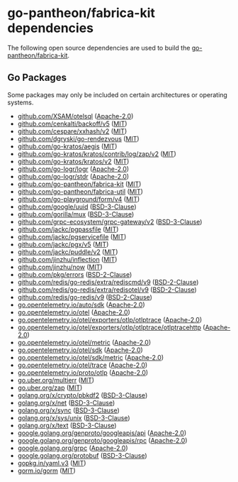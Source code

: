 # go-pantheon/fabrica-kit dependencies

The following open source dependencies are used to build the [go-pantheon/fabrica-kit][].

## Go Packages

Some packages may only be included on certain architectures or operating systems.


 - [github.com/XSAM/otelsql](https://pkg.go.dev/github.com/XSAM/otelsql) ([Apache-2.0](https://github.com/XSAM/otelsql/blob/v0.39.0/LICENSE))
 - [github.com/cenkalti/backoff/v5](https://pkg.go.dev/github.com/cenkalti/backoff/v5) ([MIT](https://github.com/cenkalti/backoff/blob/v5.0.2/LICENSE))
 - [github.com/cespare/xxhash/v2](https://pkg.go.dev/github.com/cespare/xxhash/v2) ([MIT](https://github.com/cespare/xxhash/blob/v2.3.0/LICENSE.txt))
 - [github.com/dgryski/go-rendezvous](https://pkg.go.dev/github.com/dgryski/go-rendezvous) ([MIT](https://github.com/dgryski/go-rendezvous/blob/9f7001d12a5f/LICENSE))
 - [github.com/go-kratos/aegis](https://pkg.go.dev/github.com/go-kratos/aegis) ([MIT](https://github.com/go-kratos/aegis/blob/v0.2.0/LICENSE))
 - [github.com/go-kratos/kratos/contrib/log/zap/v2](https://pkg.go.dev/github.com/go-kratos/kratos/contrib/log/zap/v2) ([MIT](https://github.com/go-kratos/kratos/blob/d6f5f00cf562/contrib/log/zap/LICENSE))
 - [github.com/go-kratos/kratos/v2](https://pkg.go.dev/github.com/go-kratos/kratos/v2) ([MIT](https://github.com/go-kratos/kratos/blob/v2.8.4/LICENSE))
 - [github.com/go-logr/logr](https://pkg.go.dev/github.com/go-logr/logr) ([Apache-2.0](https://github.com/go-logr/logr/blob/v1.4.3/LICENSE))
 - [github.com/go-logr/stdr](https://pkg.go.dev/github.com/go-logr/stdr) ([Apache-2.0](https://github.com/go-logr/stdr/blob/v1.2.2/LICENSE))
 - [github.com/go-pantheon/fabrica-kit](https://pkg.go.dev/github.com/go-pantheon/fabrica-kit) ([MIT](https://github.com/go-pantheon/fabrica-kit/blob/HEAD/LICENSE))
 - [github.com/go-pantheon/fabrica-util](https://pkg.go.dev/github.com/go-pantheon/fabrica-util) ([MIT](https://github.com/go-pantheon/fabrica-util/blob/HEAD/LICENSE))
 - [github.com/go-playground/form/v4](https://pkg.go.dev/github.com/go-playground/form/v4) ([MIT](https://github.com/go-playground/form/blob/v4.2.1/LICENSE))
 - [github.com/google/uuid](https://pkg.go.dev/github.com/google/uuid) ([BSD-3-Clause](https://github.com/google/uuid/blob/v1.6.0/LICENSE))
 - [github.com/gorilla/mux](https://pkg.go.dev/github.com/gorilla/mux) ([BSD-3-Clause](https://github.com/gorilla/mux/blob/v1.8.1/LICENSE))
 - [github.com/grpc-ecosystem/grpc-gateway/v2](https://pkg.go.dev/github.com/grpc-ecosystem/grpc-gateway/v2) ([BSD-3-Clause](https://github.com/grpc-ecosystem/grpc-gateway/blob/v2.26.3/LICENSE))
 - [github.com/jackc/pgpassfile](https://pkg.go.dev/github.com/jackc/pgpassfile) ([MIT](https://github.com/jackc/pgpassfile/blob/v1.0.0/LICENSE))
 - [github.com/jackc/pgservicefile](https://pkg.go.dev/github.com/jackc/pgservicefile) ([MIT](https://github.com/jackc/pgservicefile/blob/5a60cdf6a761/LICENSE))
 - [github.com/jackc/pgx/v5](https://pkg.go.dev/github.com/jackc/pgx/v5) ([MIT](https://github.com/jackc/pgx/blob/v5.7.5/LICENSE))
 - [github.com/jackc/puddle/v2](https://pkg.go.dev/github.com/jackc/puddle/v2) ([MIT](https://github.com/jackc/puddle/blob/v2.2.2/LICENSE))
 - [github.com/jinzhu/inflection](https://pkg.go.dev/github.com/jinzhu/inflection) ([MIT](https://github.com/jinzhu/inflection/blob/v1.0.0/LICENSE))
 - [github.com/jinzhu/now](https://pkg.go.dev/github.com/jinzhu/now) ([MIT](https://github.com/jinzhu/now/blob/v1.1.5/License))
 - [github.com/pkg/errors](https://pkg.go.dev/github.com/pkg/errors) ([BSD-2-Clause](https://github.com/pkg/errors/blob/v0.9.1/LICENSE))
 - [github.com/redis/go-redis/extra/rediscmd/v9](https://pkg.go.dev/github.com/redis/go-redis/extra/rediscmd/v9) ([BSD-2-Clause](https://github.com/redis/go-redis/blob/extra/rediscmd/v9.10.0/extra/rediscmd/LICENSE))
 - [github.com/redis/go-redis/extra/redisotel/v9](https://pkg.go.dev/github.com/redis/go-redis/extra/redisotel/v9) ([BSD-2-Clause](https://github.com/redis/go-redis/blob/extra/redisotel/v9.10.0/extra/redisotel/LICENSE))
 - [github.com/redis/go-redis/v9](https://pkg.go.dev/github.com/redis/go-redis/v9) ([BSD-2-Clause](https://github.com/redis/go-redis/blob/v9.10.0/LICENSE))
 - [go.opentelemetry.io/auto/sdk](https://pkg.go.dev/go.opentelemetry.io/auto/sdk) ([Apache-2.0](https://github.com/open-telemetry/opentelemetry-go-instrumentation/blob/sdk/v1.1.0/sdk/LICENSE))
 - [go.opentelemetry.io/otel](https://pkg.go.dev/go.opentelemetry.io/otel) ([Apache-2.0](https://github.com/open-telemetry/opentelemetry-go/blob/v1.36.0/LICENSE))
 - [go.opentelemetry.io/otel/exporters/otlp/otlptrace](https://pkg.go.dev/go.opentelemetry.io/otel/exporters/otlp/otlptrace) ([Apache-2.0](https://github.com/open-telemetry/opentelemetry-go/blob/exporters/otlp/otlptrace/v1.36.0/exporters/otlp/otlptrace/LICENSE))
 - [go.opentelemetry.io/otel/exporters/otlp/otlptrace/otlptracehttp](https://pkg.go.dev/go.opentelemetry.io/otel/exporters/otlp/otlptrace/otlptracehttp) ([Apache-2.0](https://github.com/open-telemetry/opentelemetry-go/blob/exporters/otlp/otlptrace/otlptracehttp/v1.36.0/exporters/otlp/otlptrace/otlptracehttp/LICENSE))
 - [go.opentelemetry.io/otel/metric](https://pkg.go.dev/go.opentelemetry.io/otel/metric) ([Apache-2.0](https://github.com/open-telemetry/opentelemetry-go/blob/metric/v1.36.0/metric/LICENSE))
 - [go.opentelemetry.io/otel/sdk](https://pkg.go.dev/go.opentelemetry.io/otel/sdk) ([Apache-2.0](https://github.com/open-telemetry/opentelemetry-go/blob/sdk/v1.36.0/sdk/LICENSE))
 - [go.opentelemetry.io/otel/sdk/metric](https://pkg.go.dev/go.opentelemetry.io/otel/sdk/metric) ([Apache-2.0](https://github.com/open-telemetry/opentelemetry-go/blob/sdk/metric/v1.36.0/sdk/metric/LICENSE))
 - [go.opentelemetry.io/otel/trace](https://pkg.go.dev/go.opentelemetry.io/otel/trace) ([Apache-2.0](https://github.com/open-telemetry/opentelemetry-go/blob/trace/v1.36.0/trace/LICENSE))
 - [go.opentelemetry.io/proto/otlp](https://pkg.go.dev/go.opentelemetry.io/proto/otlp) ([Apache-2.0](https://github.com/open-telemetry/opentelemetry-proto-go/blob/otlp/v1.7.0/otlp/LICENSE))
 - [go.uber.org/multierr](https://pkg.go.dev/go.uber.org/multierr) ([MIT](https://github.com/uber-go/multierr/blob/v1.11.0/LICENSE.txt))
 - [go.uber.org/zap](https://pkg.go.dev/go.uber.org/zap) ([MIT](https://github.com/uber-go/zap/blob/v1.27.0/LICENSE))
 - [golang.org/x/crypto/pbkdf2](https://pkg.go.dev/golang.org/x/crypto/pbkdf2) ([BSD-3-Clause](https://cs.opensource.google/go/x/crypto/+/v0.39.0:LICENSE))
 - [golang.org/x/net](https://pkg.go.dev/golang.org/x/net) ([BSD-3-Clause](https://cs.opensource.google/go/x/net/+/v0.41.0:LICENSE))
 - [golang.org/x/sync](https://pkg.go.dev/golang.org/x/sync) ([BSD-3-Clause](https://cs.opensource.google/go/x/sync/+/v0.15.0:LICENSE))
 - [golang.org/x/sys/unix](https://pkg.go.dev/golang.org/x/sys/unix) ([BSD-3-Clause](https://cs.opensource.google/go/x/sys/+/v0.33.0:LICENSE))
 - [golang.org/x/text](https://pkg.go.dev/golang.org/x/text) ([BSD-3-Clause](https://cs.opensource.google/go/x/text/+/v0.26.0:LICENSE))
 - [google.golang.org/genproto/googleapis/api](https://pkg.go.dev/google.golang.org/genproto/googleapis/api) ([Apache-2.0](https://github.com/googleapis/go-genproto/blob/513f23925822/googleapis/api/LICENSE))
 - [google.golang.org/genproto/googleapis/rpc](https://pkg.go.dev/google.golang.org/genproto/googleapis/rpc) ([Apache-2.0](https://github.com/googleapis/go-genproto/blob/513f23925822/googleapis/rpc/LICENSE))
 - [google.golang.org/grpc](https://pkg.go.dev/google.golang.org/grpc) ([Apache-2.0](https://github.com/grpc/grpc-go/blob/v1.73.0/LICENSE))
 - [google.golang.org/protobuf](https://pkg.go.dev/google.golang.org/protobuf) ([BSD-3-Clause](https://github.com/protocolbuffers/protobuf-go/blob/v1.36.6/LICENSE))
 - [gopkg.in/yaml.v3](https://pkg.go.dev/gopkg.in/yaml.v3) ([MIT](https://github.com/go-yaml/yaml/blob/v3.0.1/LICENSE))
 - [gorm.io/gorm](https://pkg.go.dev/gorm.io/gorm) ([MIT](https://github.com/go-gorm/gorm/blob/v1.30.0/LICENSE))

[go-pantheon/fabrica-kit]: https://github.com/go-pantheon/fabrica-kit
